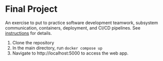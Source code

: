 # Final Project

An exercise to put to practice software development teamwork, subsystem communication, containers, deployment, and CI/CD pipelines. See [instructions](./instructions.md) for details.

1. Clone the repository 
2. In the main directory, run ``` docker compose up ```
3. Navigate to http://localhost:5000 to access the web app.